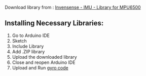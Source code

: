 Download library from : [Invensense - IMU - Library for MPU6500](https://github.com/bolderflight/invensense-imu)

## Installing Necessary Libraries:
1. Go to Arduino IDE
2. Sketch
3. Include Library
4. Add .ZIP library
5. Upload the downloaded library
6. Close and reopen Arduino IDE
7. Upload and Run [gyro code](https://pages.github.com/](https://github.com/liapia99/TargetArm-Capstone/blob/main/Arduino/Gyro/gyro-mpu6500.ino))
